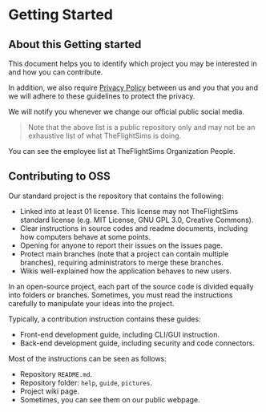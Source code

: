 # Getting Started

## About this Getting started

This document helps you to identify which project you may be interested in and how you can contribute.

In addition, we also require [Privacy Policy](#privacy-policy) between us and you that you and we will adhere to these guidelines to protect the privacy.

We will notify you whenever we change our official public social media.

> Note that the above list is a public repository only and may not be an exhaustive list of what TheFlightSims is doing.

You can see the employee list at TheFlightSims Organization People.

## Contributing to OSS

Our standard project is the repository that contains the following:

* Linked into at least 01 license. This license may not TheFlightSims standard license (e.g. MIT License, GNU GPL 3.0, Creative Commons).
* Clear instructions in source codes and readme documents, including how computers behave at some points.
* Opening for anyone to report their issues on the issues page.
* Protect main branches (note that a project can contain multiple branches), requiring administrators to merge these branches.
* Wikis well-explained how the application behaves to new users.

In an open-source project, each part of the source code is divided equally into folders or branches. Sometimes, you must read the instructions carefully to manipulate your ideas into the project.

Typically, a contribution instruction contains these guides:

* Front-end development guide, including CLI/GUI instruction.
* Back-end development guide, including security and code connectors.

Most of the instructions can be seen as follows:

* Repository `README.md`.
* Repository folder: `help`, `guide`, `pictures`.
* Project wiki page.
* Sometimes, you can see them on our public webpage.
